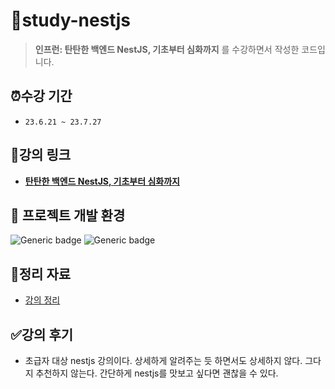 # 📂study-nestjs

> **인프런: 탄탄한 백엔드 NestJS, 기초부터 심화까지** 를 수강하면서 작성한 코드입니다.

## ⏰수강 기간

- `23.6.21 ~ 23.7.27`

## 🔗강의 링크

- **[탄탄한 백엔드 NestJS, 기초부터 심화까지](https://www.inflearn.com/course/%ED%83%84%ED%83%84%ED%95%9C-%EB%B0%B1%EC%97%94%EB%93%9C-%EB%84%A4%EC%8A%A4%ED%8A%B8#)**

## 📌 프로젝트 개발 환경

![Generic badge](https://img.shields.io/badge/nodejs-v18.13.0-blue.svg) ![Generic badge](https://img.shields.io/badge/npm-v8.19.3-blue.svg)

## 📝정리 자료

- [강의 정리](./docs/note.md)

## ✅강의 후기

- 초급자 대상 nestjs 강의이다. 상세하게 알려주는 듯 하면서도 상세하지 않다. 그다지 추천하지 않는다. 간단하게 nestjs를 맛보고 싶다면 괜찮을 수 있다.
